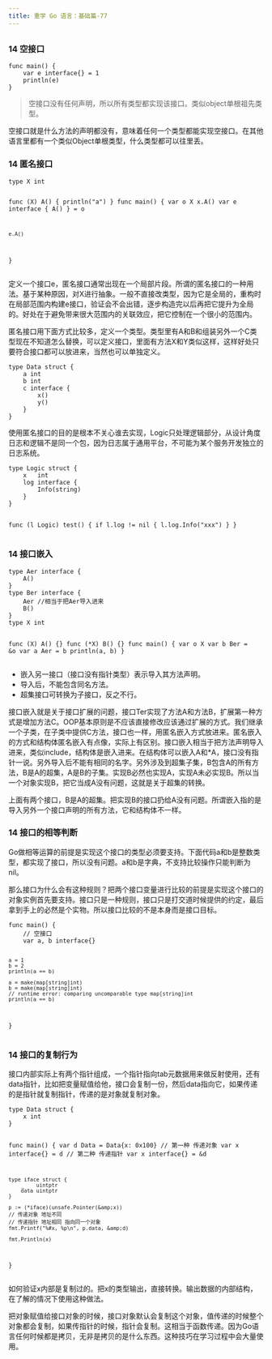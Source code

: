 ```yaml
---
title: 重学 Go 语言：基础篇-77
---
```

<article id="topicContainer" class="column_content"><h2 class="topic_title"></h2><div><h3 id="14">14 空接口</h3>
<pre><code class="go language-go">func main() {
    var e interface{} = 1
    println(e)
}
</code></pre>
<blockquote>
  <p>空接口没有任何声明，所以所有类型都实现该接口。类似object单根祖先类型。</p>
</blockquote>
<p>空接口就是什么方法的声明都没有，意味着任何一个类型都能实现空接口。在其他语言里都有一个类似Object单根类型，什么类型都可以往里丢。</p>
<h3 id="14-1">14 匿名接口</h3>
<pre><code class="go language-go">type X int

func (X) A() { println("a") }
func main() {
    var o X
    x.A()
    var e interface {
        A()
    } = o

    e.A()
}
</code></pre>
<p>定义一个接口e，匿名接口通常出现在一个局部片段。所谓的匿名接口的一种用法。基于某种原因，对X进行抽象。一般不直接改类型，因为它是全局的，重构时在局部范围内构建e接口，验证会不会出错，逐步构造完以后再把它提升为全局的。好处在于避免带来很大范围内的关联效应，把它控制在一个很小的范围内。</p>
<p>匿名接口用下面方式比较多，定义一个类型。类型里有A和B和组装另外一个C类型现在不知道怎么替换，可以定义接口，里面有方法X和Y类似这样，这样好处只要符合接口都可以放进来，当然也可以单独定义。</p>
<pre><code class="go language-go">type Data struct {
    a int
    b int
    c interface {
        x()
        y()
    }
}
</code></pre>
<p>使用匿名接口的目的是根本不关心谁去实现，Logic只处理逻辑部分，从设计角度日志和逻辑不是同一个包，因为日志属于通用平台，不可能为某个服务开发独立的日志系统。</p>
<pre><code class="go language-go">type Logic struct {
    x   int
    log interface {
        Info(string)
    }
}

func (l Logic) test() {
    if l.log != nil {
        l.log.Info("xxx")
    }
}
</code></pre>
<h3 id="14-2">14 接口嵌入</h3>
<pre><code class="go language-go">type Aer interface {
    A()
}
type Ber interface {
    Aer //相当于把Aer导入进来
    B()
}
type X int

func (X) A()  {}
func (*X) B() {}
func main() {
    var o X
    var b Ber = &amp;o
    var a Aer = b
    println(a, b)
}
</code></pre>
<ul>
<li>嵌入另一接口（接口没有指针类型）表示导入其方法声明。</li>
<li>导入后，不能包含同名方法。</li>
<li>超集接口可转换为子接口，反之不行。</li>
</ul>
<p>接口嵌入就是关于接口扩展的问题，接口Ter实现了方法A和方法B，扩展第一种方式是增加方法C。OOP基本原则是不应该直接修改应该通过扩展的方式。我们继承一个子类，在子类中提供C方法，接口也一样，用匿名嵌入方式放进来。匿名嵌入的方式和结构体匿名嵌入有点像，实际上有区别。接口嵌入相当于把方法声明导入进来，类似include，结构体是嵌入进来。在结构体可以嵌入A和*A，接口没有指针一说。另外导入后不能有相同的名字。另外涉及到超集子集，B包含A的所有方法，B是A的超集，A是B的子集。实现B必然也实现A，实现A未必实现B。所以当一个对象实现B，把它当成A没有问题，这就是关于超集的转换。</p>
<p>上面有两个接口，B是A的超集。把实现B的接口扔给A没有问题。所谓嵌入指的是导入另外一个接口声明的所有方法，它和结构体不一样。</p>
<h3 id="14-3">14 接口的相等判断</h3>
<p>Go做相等运算的前提是实现这个接口的类型必须要支持。下面代码a和b是整数类型，都实现了接口，所以没有问题。a和b是字典，不支持比较操作只能判断为nil。</p>
<p>那么接口为什么会有这种规则？把两个接口变量进行比较的前提是实现这个接口的对象实例首先要支持。接口只是一种规则，接口只是打交道时候提供的约定，最后拿到手上的必然是个实物。所以接口比较的不是本身而是接口目标。</p>
<pre><code class="go language-go">func main() {
    // 空接口
    var a, b interface{}

    a = 1
    b = 2
    println(a == b)

    a = make(map[string]int)
    b = make(map[string]int)
    // runtime error: comparing uncomparable type map[string]int
    println(a == b)
}
</code></pre>
<h3 id="14-4">14 接口的复制行为</h3>
<p>接口内部实际上有两个指针组成，一个指针指向tab元数据用来做反射使用，还有data指针，比如把变量赋值给他，接口会复制一份，然后data指向它，如果传递的是指针就复制指针，传递的是对象就复制对象。</p>
<pre><code class="go language-go">type Data struct {
    x int
}

func main() {
    var d Data = Data{x: 0x100}
    // 第一种 传递对象
    var x interface{} = d
    // 第二种 传递指针
    var x interface{} = &amp;d

    type iface struct {
        _    uintptr
        data uintptr
    }

    p := (*iface)(unsafe.Pointer(&amp;x))
    // 传递对象 地址不同
    // 传递指针 地址相同 指向同一个对象
    fmt.Printf("%#x, %p\n", p.data, &amp;d)

    fmt.Println(x)
}
</code></pre>
<p>如何验证x内部是复制过的。把x的类型输出，直接转换。输出数据的内部结构，在了解的情况下使用这种做法。</p>
<p>把对象赋值给接口对象的时候，接口对象默认会复制这个对象，值传递的时候整个对象都会复制，如果传指针的时候，指针会复制。这相当于函数传递。因为Go语言任何时候都是拷贝，无非是拷贝的是什么东西。这种技巧在学习过程中会大量使用。</p></div></article>